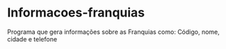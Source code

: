 # Informacoes-franquias
Programa que gera informações sobre as Franquias como: Código, nome, cidade e telefone
